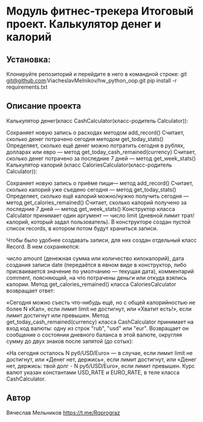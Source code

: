 # Модуль фитнес-трекера Итоговый проект. Калькулятор денег и калорий

## Установка:
Клонируйте репозиторий и перейдите в него в командной строке: 
git git@github.com:ViacheslavMelnikov/hw_python_oop.git
pip install -r requirements.txt

## Описание проекта
Калькулятор денег(класс CashCalculator(класс-родитель Calculator)):

Сохраняет новую запись о расходах методом add_record()
Считает, сколько денег потрачено сегодня методом get_today_stats()
Определяет, сколько ещё денег можно потратить сегодня в рублях, долларах или евро — метод get_today_cash_remained(currency)
Считает, сколько денег потрачено за последние 7 дней — метод get_week_stats()
Калькулятор калорий (класс CaloriesCalculator(класс-родитель Calculator)):

Сохраняет новую запись о приёме пищи— метод add_record()
Считает, сколько калорий уже съедено сегодня — метод get_today_stats()
Определяет, сколько ещё калорий можно/нужно получить сегодня — метод get_calories_remained()
Считает, сколько калорий получено за последние 7 дней — метод get_week_stats()
Конструктор класса Calculator принимает один аргумент — число limit (дневной лимит трат/калорий, который задал пользователь). В конструкторе создан пустой список records, в котором потом будут храниться записи.

Чтобы было удобнее создавать записи, для них создан отдельный класс Record. В нем сохраняются:

число amount (денежная сумма или количество килокалорий),
дата создания записи date (передаётся в явном виде в конструктор, либо присваивается значение по умолчанию — текущая дата),
комментарий comment, поясняющий, на что потрачены деньги или откуда взялись калории.
Метод get_calories_remained() класса CaloriesCalculator возвращает ответ:

«Сегодня можно съесть что-нибудь ещё, но с общей калорийностью не более N кКал», если лимит limit не достигнут,
или «Хватит есть!», если лимит достигнут или превышен.
Метод get_today_cash_remained(currency) класса CashCalculator принимает на вход код валюты: одну из строк "rub", "usd" или "eur". Возвращает он сообщение о состоянии дневного баланса в этой валюте, округляя сумму до двух знаков после запятой (до сотых):

«На сегодня осталось N руб/USD/Euro» — в случае, если лимит limit не достигнут,
или «Денег нет, держись», если лимит достигнут,
или «Денег нет, держись: твой долг - N руб/USD/Euro», если лимит превышен. Курс валют указан константами USD_RATE и EURO_RATE, в теле класса CashCalculator.

## Автор
Вячеслав Мельников
https://t.me/Rqprograz
